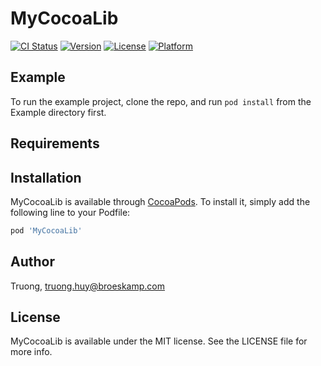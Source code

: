# MyCocoaLib

[![CI Status](https://img.shields.io/travis/Truong/MyCocoaLib.svg?style=flat)](https://travis-ci.org/Truong/MyCocoaLib)
[![Version](https://img.shields.io/cocoapods/v/MyCocoaLib.svg?style=flat)](https://cocoapods.org/pods/MyCocoaLib)
[![License](https://img.shields.io/cocoapods/l/MyCocoaLib.svg?style=flat)](https://cocoapods.org/pods/MyCocoaLib)
[![Platform](https://img.shields.io/cocoapods/p/MyCocoaLib.svg?style=flat)](https://cocoapods.org/pods/MyCocoaLib)

## Example

To run the example project, clone the repo, and run `pod install` from the Example directory first.

## Requirements

## Installation

MyCocoaLib is available through [CocoaPods](https://cocoapods.org). To install
it, simply add the following line to your Podfile:

```ruby
pod 'MyCocoaLib'
```

## Author

Truong, truong.huy@broeskamp.com

## License

MyCocoaLib is available under the MIT license. See the LICENSE file for more info.
